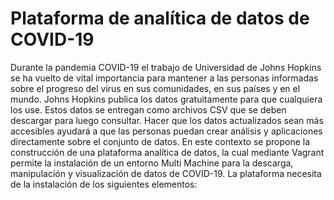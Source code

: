 # Plataforma de analítica de datos de COVID-19
Durante la pandemia COVID-19 el trabajo de Universidad de Johns Hopkins se ha vuelto de vital importancia para mantener a las personas informadas sobre el progreso del virus en sus comunidades, en sus países y en el mundo.
Johns Hopkins publica los datos gratuitamente para que cualquiera los use.  Estos datos se entregan como archivos CSV que se deben descargar para luego consultar.  Hacer que los datos actualizados sean más accesibles ayudará a que las personas puedan crear análisis y aplicaciones directamente sobre el conjunto de datos. 
En este contexto se propone la construcción de una plataforma analítica de datos, la cual mediante Vagrant permite la instalación de un entorno Multi Machine para la descarga, manipulación y visualización de datos de COVID-19. La plataforma necesita de la instalación de los siguientes elementos: 

